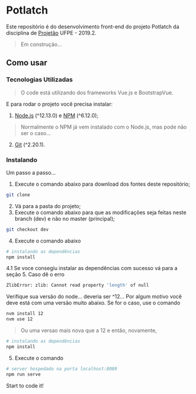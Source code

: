 # Potlatch


Este repositório é do desenvolvimento front-end do projeto Potlatch da disciplina de [Projetão](https://projetao.ranoya.com) UFPE - 2019.2.

> Em construção...

## Como usar 

### Tecnologias Utilizadas

>O code está utilizando dos frameworks Vue.js e BootstrapVue. 

E para rodar o projeto você precisa instalar:

1. [Node.js](https://nodejs.org/) (^12.13.0) e [NPM](https://www.npmjs.com/package/npm) (^6.12.0); 
>Normalmente o NPM já vem instalado com o Node.js, mas pode não ser o caso...
2. [Git](https://git-scm.com/) (^2.20.1). 

### Instalando
Um passo a passo...
1. Execute o comando abaixo para download dos fontes deste repositório;
``` bash
git clone 
``` 
2. Vá para a pasta do projeto;
3. Execute o comando abaixo para que as modificações seja feitas neste branch (dev) e não no master (principal);
```bash
git checkout dev
``` 

4. Execute o comando abaixo
``` bash
# instalando as dependências
npm install
```
4.1 Se voce consegiu instalar as dependências com sucesso vá para a seção 5. Caso dê o erro
```bash
ZlibError: zlib: Cannot read property 'length' of null 
```
Verifique sua versão do node... deveria ser ^12... Por algum motivo você deve está com uma versão muito abaixo.
Se for o caso, use o comando
```bash
nvm install 12
nvm use 12
```
>Ou uma versao mais nova que a 12 e então, novamente,
```bash
# instalando as dependências
npm install
```

5. Execute o comando 
``` bash
# server hospedado na porta localhost:8080
npm run serve
```
Start to code it!


